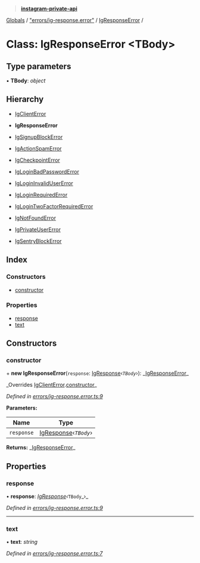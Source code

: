 > **[instagram-private-api](../README.md)**

[Globals](../README.md) / ["errors/ig-response.error"](../modules/_errors_ig_response_error_.md) / [IgResponseError](_errors_ig_response_error_.igresponseerror.md) /

# Class: IgResponseError <**TBody**>

## Type parameters

▪ **TBody**: _object_

## Hierarchy

- [IgClientError](_errors_ig_client_error_.igclienterror.md)

- **IgResponseError**

- [IgSignupBlockError](_errors_ig_signup_block_error_.igsignupblockerror.md)

- [IgActionSpamError](_errors_ig_action_spam_error_.igactionspamerror.md)

- [IgCheckpointError](_errors_ig_checkpoint_error_.igcheckpointerror.md)

- [IgLoginBadPasswordError](_errors_ig_login_bad_password_error_.igloginbadpassworderror.md)

- [IgLoginInvalidUserError](_errors_ig_login_invalid_user_error_.iglogininvalidusererror.md)

- [IgLoginRequiredError](_errors_ig_login_required_error_.igloginrequirederror.md)

- [IgLoginTwoFactorRequiredError](_errors_ig_login_two_factor_required_error_.iglogintwofactorrequirederror.md)

- [IgNotFoundError](_errors_ig_not_found_error_.ignotfounderror.md)

- [IgPrivateUserError](_errors_ig_private_user_error_.igprivateusererror.md)

- [IgSentryBlockError](_errors_ig_sentry_block_error_.igsentryblockerror.md)

## Index

### Constructors

- [constructor](_errors_ig_response_error_.igresponseerror.md#constructor)

### Properties

- [response](_errors_ig_response_error_.igresponseerror.md#response)
- [text](_errors_ig_response_error_.igresponseerror.md#text)

## Constructors

### constructor

\+ **new IgResponseError**(`response`: [IgResponse](../modules/_types_common_types_.md#igresponse)‹_`TBody`_›): _[IgResponseError](\_errors_ig_response_error_.igresponseerror.md)\_

_Overrides [IgClientError](\_errors_ig_client_error_.igclienterror.md).[constructor](_errors_ig_client_error_.igclienterror.md#constructor)\_

_Defined in [errors/ig-response.error.ts:9](https://github.com/realinstadude/instagram-private-api/blob/4ae8fec/src/errors/ig-response.error.ts#L9)_

**Parameters:**

| Name       | Type                                                                   |
| ---------- | ---------------------------------------------------------------------- |
| `response` | [IgResponse](../modules/_types_common_types_.md#igresponse)‹_`TBody`_› |

**Returns:** _[IgResponseError](\_errors_ig_response_error_.igresponseerror.md)\_

## Properties

### response

• **response**: _[IgResponse](../modules/\_types_common_types_.md#igresponse)‹_`TBody`_›\_

_Defined in [errors/ig-response.error.ts:9](https://github.com/realinstadude/instagram-private-api/blob/4ae8fec/src/errors/ig-response.error.ts#L9)_

---

### text

• **text**: _string_

_Defined in [errors/ig-response.error.ts:7](https://github.com/realinstadude/instagram-private-api/blob/4ae8fec/src/errors/ig-response.error.ts#L7)_
